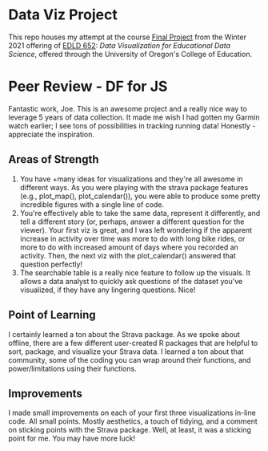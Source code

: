 # Data Viz Project
This repo houses my attempt at the course [Final Project](https://dataviz-2021.netlify.app/assignments/#final-project) from the Winter 2021 offering of [EDLD 652](https://dataviz-2021.netlify.app): *Data Visualization for Educational Data Science*, offered through the University of Oregon's College of Education.

# Peer Review - DF for JS

Fantastic work, Joe. This is an awesome project and a really nice way to leverage 5 years of data collection. It made me wish I had gotten my Garmin watch earlier; I see tons of possibilities in tracking running data! Honestly - appreciate the inspiration.

## Areas of Strength
1. You have +many ideas for visualizations and they're all awesome in different ways. As you were playing with the strava package features (e.g., plot_map(), plot_calendar()), you were able to produce some pretty incredible figures with a single line of code. 
2. You're effectively able to take the same data, represent it differently, and tell a different story (or, perhaps, answer a different question for the viewer). Your first viz is great, and I was left wondering if the apparent increase in activity over time was more to do with long bike rides, or more to do with increased amount of days where you recorded an activity. Then, the next viz with the plot_calendar() answered that question perfectly!
3. The searchable table is a really nice feature to follow up the visuals. It allows a data analyst to quickly ask questions of the dataset you've visualized, if they have any lingering questions. Nice!

## Point of Learning
I certainly learned a ton about the Strava package. As we spoke about offline, there are a few different user-created R packages that are helpful to sort, package, and visualize your Strava data. I learned a ton about that community, some of the coding you can wrap around their functions, and power/limitations using their functions.

## Improvements
I made small improvements on each of your first three visualizations in-line code. All small points. Mostly aesthetics, a touch of tidying, and a comment on sticking points with the Strava package. Well, at least, it was a sticking point for me. You may have more luck!
